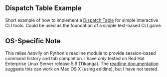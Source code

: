## Dispatch Table Example ##

Short example of how to implement a [Dispatch Table](http://en.wikipedia.org/wiki/Dispatch_table) for simple interactive CLI tools. 
Could be used as the foundation of a simple text-based CLI game.

## OS-Specific Note ##
This relies *heavily* on Python's readline module to provide session-based command history and tab completion.
I have *only* tested on Red Hat Enterprise Linux Server release 5.9 (Tikanga).
The [readline documentation](https://pypi.python.org/pypi/readline) suggests this can work on Mac OS X (using editline), but I have not tested.
